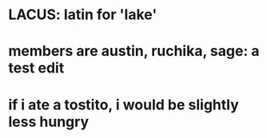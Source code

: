 # LACUS: latin for 'lake'
# members are austin, ruchika, sage: a test edit
# if i ate a tostito, i would be slightly less hungry
